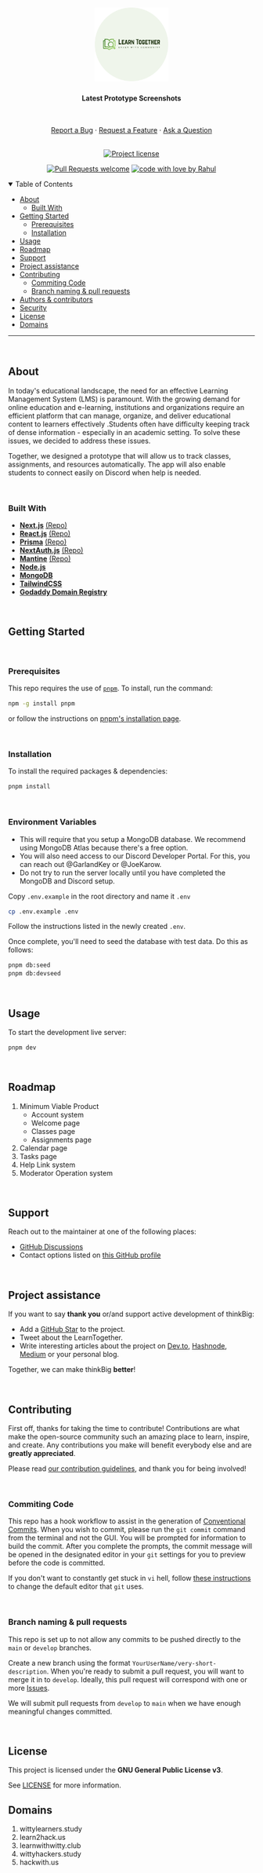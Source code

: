 <h1 align="center">
  <a href="https://github.com/rahulkarda">
    <img src="https://github.com/rahulkarda/uia/blob/master/public/learn-together.png?raw=true" alt="Learn Together" width="150" >
  </a>
</h1>


<div align="center">

**Latest Prototype Screenshots**

<!-- <img src="https://github.com/rahulkarda/assets/blob/main/thinkbig/readme-md/thinkbig-screenshot-1.webp" title="Prototype Classes Page" width="250px">  -->
<!-- <img src="https://github.com/rahulkarda/assets/blob/main/thinkbig/readme-md/thinkbig-screenshot-2.webp" title="Prototype Classes Page" width="250px"> <img src="https://github.com/rahulkarda/assets/blob/main/thinkbig/readme-md/thinkbig-screenshot-3.webp" title="Prototype Calendar" width="250px"> -->
<br />
<br />
<a href="https://github.com/rahulkardaissues/new?assignees=&labels=bug&template=01_BUG_REPORT.md&title=bug%3A+">Report a Bug</a>
·
<a href="https://github.com/rahulkardaissues/new?assignees=&labels=enhancement&template=02_FEATURE_REQUEST.md&title=feat%3A+">Request a Feature</a>
·
<a href="https://github.com/rahulkardadiscussions">Ask a Question</a>

</div>

<div align="center">
<br />

[![Project license](https://img.shields.io/github/license/rahulkarda/?style=flat-square)](LICENSE)

[![Pull Requests welcome](https://img.shields.io/badge/PRs-welcome-ff69b4.svg?style=flat-square)](https://github.com/rahulkarda/issues?q=is%3Aissue+is%3Aopen+label%3A%22help+wanted%22)
[![code with love by Rahul](https://img.shields.io/badge/%3C%2F%3E%20with%20%E2%99%A5%20by-Rahul-ff1414.svg?style=flat-square)](https://github.com/rahulkarda)

</div>

<details open="open">
<summary>Table of Contents</summary>

- [About](#about)
  - [Built With](#built-with)
- [Getting Started](#getting-started)
  - [Prerequisites](#prerequisites)
  - [Installation](#installation)
- [Usage](#usage)
- [Roadmap](#roadmap)
- [Support](#support)
- [Project assistance](#project-assistance)
- [Contributing](#contributing)
  - [Commiting Code](#commiting-code)
  - [Branch naming & pull requests](#branch-naming--pull-requests)
- [Authors & contributors](#authors--contributors)
- [Security](#security)
- [License](#license)
- [Domains](#domains)

</details>

---

<br/>

## About

In today's educational landscape, the need for an effective Learning Management System (LMS) is paramount. With the growing demand for online education and e-learning, institutions and organizations require an efficient platform that can manage, organize, and deliver educational content to learners effectively .Students often have difficulty keeping track of dense information - especially in an academic setting. To solve these issues, we decided to address these issues.

Together, we designed a prototype that will allow us to track classes, assignments, and resources automatically. The app will also enable students to connect easily on Discord when help is needed.

<br/>

### Built With

- [**Next.js**](https://nextjs.org/) [(Repo)](https://github.com/vercel/next.js)
- [**React.js**](https://reactjs.org/) [(Repo)](https://github.com/facebook/react/)
- [**Prisma**](https://www.prisma.io/) [(Repo)](https://github.com/prisma/prisma)
- [**NextAuth.js**](https://next-auth.js.org/) [(Repo)](https://github.com/nextauthjs/next-auth)
- [**Mantine**](https://mantine.dev/) [(Repo)](https://github.com/mantinedev/mantine/)
- [**Node.js**](https://nodejs.org/)
- [**MongoDB**](https://www.mongodb.com/)
- [**TailwindCSS**](https://tailwindcss.com/)
- [**Godaddy Domain Registry**](https://tech.study)

<br/>

## Getting Started

<br/>

### **Prerequisites**

This repo requires the use of [`pnpm`](https://pnpm.io/). To install, run the command:

```bash
npm -g install pnpm
```

or follow the instructions on [pnpm's installation page](https://pnpm.io/installation).



<br/>

### **Installation**

To install the required packages & dependencies:

```bash
pnpm install
```

<br/>

### **Environment Variables**

- This will require that you setup a MongoDB database. We recommend using MongoDB Atlas because there's a free option.
- You will also need access to our Discord Developer Portal. For this, you can reach out @GarlandKey or @JoeKarow.
- Do not try to run the server locally until you have completed the MongoDB and Discord setup.

Copy `.env.example` in the root directory and name it `.env`

```bash
cp .env.example .env
```

Follow the instructions listed in the newly created `.env`.

Once complete, you'll need to seed the database with test data. Do this as follows:

```bash
pnpm db:seed
pnpm db:devseed
```

<br/>

## Usage

To start the development live server:

```bash
pnpm dev
```

<br/>

## Roadmap

1. Minimum Viable Product
   - Account system
   - Welcome page
   - Classes page
   - Assignments page
2. Calendar page
3. Tasks page
4. Help Link system
5. Moderator Operation system

<br/>

## Support

Reach out to the maintainer at one of the following places:

- [GitHub Discussions](https://github.com/rahulkarda)
- Contact options listed on [this GitHub profile](https://github.com/rahulkarda)

<br/>

## Project assistance

If you want to say **thank you** or/and support active development of thinkBig:

- Add a [GitHub Star](https://github.com/rahulkarda) to the project.
- Tweet about the LearnTogether.
- Write interesting articles about the project on [Dev.to](https://dev.to/), [Hashnode](https://hashnode.com/), [Medium](https://medium.com/) or your personal blog.

Together, we can make thinkBig **better**!

<br/>

## Contributing

First off, thanks for taking the time to contribute! Contributions are what make the open-source community such an amazing place to learn, inspire, and create. Any contributions you make will benefit everybody else and are **greatly appreciated**.

Please read [our contribution guidelines](docs/CONTRIBUTING.md), and thank you for being involved!

<br/>

### **Commiting Code**

This repo has a hook workflow to assist in the generation of [Conventional Commits](https://www.conventionalcommits.org/en/v1.0.0/). When you wish to commit, please run the `git commit` command from the terminal and not the GUI. You will be prompted for information to build the commit. After you complete the prompts, the commit message will be opened in the designated editor in your `git` settings for you to preview before the code is committed.

If you don't want to constantly get stuck in `vi` hell, follow [these instructions](https://docs.github.com/en/get-started/getting-started-with-git/associating-text-editors-with-git) to change the default editor that `git` uses.

<br/>

### **Branch naming & pull requests**

This repo is set up to not allow any commits to be pushed directly to the `main` or `develop` branches.

Create a new branch using the format `YourUserName/very-short-description`.
When you're ready to submit a pull request, you will want to merge it in to `develop`. Ideally, this pull request will correspond with one or more [Issues](https://github.com/rahulkarda/issues).

We will submit pull requests from `develop` to `main` when we have enough meaningful changes committed.

<br/>

## License

This project is licensed under the **GNU General Public License v3**.

See [LICENSE](LICENSE) for more information.

## Domains
1. wittylearners.study
2. learn2hack.us
3. learnwithwitty.club
4. wittyhackers.study
5. hackwith.us